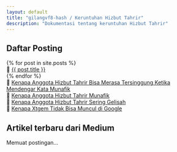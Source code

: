 ```yaml
---
layout: default
title: "gilangvf8-hash / Keruntuhan Hizbut Tahrir"
description: "Dokumentasi tentang keruntuhan Hizbut Tahrir"
---
```



## Daftar Posting
<div class="file-list">
  {% for post in site.posts %}
    <div class="file">
      📄 <span><a href="{{ post.url | relative_url }}">{{ post.title }}</a></span>
    </div>
  {% endfor %}
  <div class="file">
        📄 <span><a href="https://gilangvf8-hash.github.io/post/post4.html">Kenapa Anggota Hizbut Tahrir Bisa Merasa Tersinggung Ketika Mendengar Kata Munafik</a></span>
      </div>
      <div class="file">
        📄 <span><a href="https://gilangvf8-hash.github.io/post/post3.html">Kenapa Anggota Hizbut Tahrir Munafik</a></span>
      </div>
      <div class="file">
        📄 <span><a href="https://gilangvf8-hash.github.io/post/post1.html">Kenapa Anggota Hizbut Tahrir Sering Gelisah</a></span>
      </div>
      <div class="file">
        📄 <span><a href="https://gilangvf8-hash.github.io/post/post2.html">Kenapa Xtgem Tidak Bisa Muncul di Google</a></span>
      </div>
</div>

    
  ## Artikel terbaru dari Medium
  
  <div class="container">
    <div class="repo-info">
  <main>
    <section id="posts">Memuat postingan...</section>
  </main>
</div>
  </div>
  

  <script>
    async function loadMedium() {
      const url = "https://api.rss2json.com/v1/api.json?rss_url=https://medium.com/feed/@gilangvf8";
      try {
        const res = await fetch(url);
        const data = await res.json();

        let html = "";
        data.items.slice(0, 6).forEach(item => {
          html += `
            <article class="post">
              <h2><a href="post.html?id=${encodeURIComponent(item.link)}">${item.title}</a></h2>
              <p class="date">${new Date(item.pubDate).toLocaleDateString("id-ID")}</p>
              <p>${item.description.replace(/<[^>]*>/g, '').substring(0, 180)}...</p>
              <a class="read-more" href="post.html?id=${encodeURIComponent(item.link)}">Baca selengkapnya →</a>
            </article>
          `;
        });
        document.getElementById("posts").innerHTML = html;
      } catch (err) {
        document.getElementById("posts").innerHTML = "Gagal memuat postingan.";
      }
    }
    loadMedium();
  </script>
